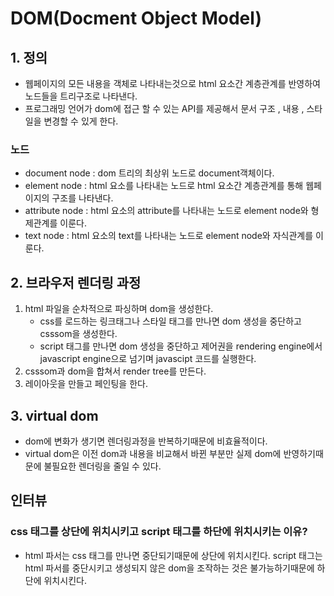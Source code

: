 # DOM(Docment Object Model)

## 1. 정의
* 웹페이지의 모든 내용을 객체로 나타내는것으로 html 요소간 계층관계를 반영하여 노드들을 트리구조로 나타낸다.  
* 프로그래밍 언어가 dom에 접근 할 수 있는 API를 제공해서 문서 구조 , 내용 , 스타일을 변경할 수 있게 한다.
### 노드
* document node : dom 트리의 최상위 노드로 document객체이다.
* element node : html 요소를 나타내는 노드로 html 요소간 계층관계를 통해 웹페이지의 구조를 나타낸다.
* attribute node : html 요소의 attribute를 나타내는 노드로 element node와 형제관계를 이룬다.
* text node : html 요소의 text를 나타내는 노드로 element node와 자식관계를 이룬다.

## 2. 브라우저 렌더링 과정
1) html 파일을 순차적으로 파싱하며 dom을 생성한다.
    * css를 로드하는 링크태그나 스타일 태그를 만나면 dom 생성을 중단하고 csssom을 생성한다.
    * script 태그를 만나면 dom 생성을 중단하고 제어권을 rendering engine에서 javascript engine으로 넘기며 javascipt 코드를 실행한다.
2) csssom과 dom을 합쳐서 render tree를 만든다.
3) 레이아웃을 만들고 페인팅을 한다.

## 3. virtual dom
* dom에 변화가 생기면 렌더링과정을 반복하기때문에 비효율적이다.
* virtual dom은 이전 dom과 내용을 비교해서 바뀐 부분만 실제 dom에 반영하기때문에
불필요한 렌더링을 줄일 수 있다.

## 인터뷰
### css 태그를 상단에 위치시키고 script 태그를 하단에 위치시키는 이유?
* html 파서는 css 태그를 만나면 중단되기때문에 상단에 위치시킨다. script 태그는 html 파서를 중단시키고 생성되지 않은 dom을 조작하는 것은 불가능하기때문에 하단에 위치시킨다.




